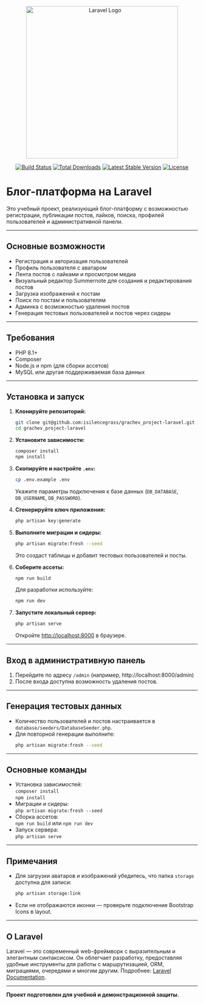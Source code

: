 <p align="center"><a href="https://laravel.com" target="_blank"><img src="https://raw.githubusercontent.com/laravel/art/master/logo-lockup/5%20SVG/2%20CMYK/1%20Full%20Color/laravel-logolockup-cmyk-red.svg" width="400" alt="Laravel Logo"></a></p>

<p align="center">
<a href="https://github.com/laravel/framework/actions"><img src="https://github.com/laravel/framework/workflows/tests/badge.svg" alt="Build Status"></a>
<a href="https://packagist.org/packages/laravel/framework"><img src="https://img.shields.io/packagist/dt/laravel/framework" alt="Total Downloads"></a>
<a href="https://packagist.org/packages/laravel/framework"><img src="https://img.shields.io/packagist/v/laravel/framework" alt="Latest Stable Version"></a>
<a href="https://packagist.org/packages/laravel/framework"><img src="https://img.shields.io/packagist/l/laravel/framework" alt="License"></a>
</p>

# Блог-платформа на Laravel

Это учебный проект, реализующий блог-платформу с возможностью регистрации, публикации постов, лайков, поиска, профилей пользователей и административной панели.

---

## Основные возможности

- Регистрация и авторизация пользователей
- Профиль пользователя с аватаром
- Лента постов с лайками и просмотром медиа
- Визуальный редактор Summernote для создания и редактирования постов
- Загрузка изображений к постам
- Поиск по постам и пользователям
- Админка с возможностью удаления постов
- Генерация тестовых пользователей и постов через сидеры

---

## Требования

- PHP 8.1+
- Composer
- Node.js и npm (для сборки ассетов)
- MySQL или другая поддерживаемая база данных

---

## Установка и запуск

1. **Клонируйте репозиторий:**
    ```sh
    git clone git@github.com:isilencegrass/grachev_project-laravel.git
    cd grachev_project-laravel
    ```

2. **Установите зависимости:**
    ```sh
    composer install
    npm install
    ```

3. **Скопируйте и настройте `.env`:**
    ```sh
    cp .env.example .env
    ```
    Укажите параметры подключения к базе данных (`DB_DATABASE`, `DB_USERNAME`, `DB_PASSWORD`).

4. **Сгенерируйте ключ приложения:**
    ```sh
    php artisan key:generate
    ```

5. **Выполните миграции и сидеры:**
    ```sh
    php artisan migrate:fresh --seed
    ```
    Это создаст таблицы и добавит тестовых пользователей и посты.

6. **Соберите ассеты:**
    ```sh
    npm run build
    ```
    Для разработки используйте:
    ```sh
    npm run dev
    ```

7. **Запустите локальный сервер:**
    ```sh
    php artisan serve
    ```
    Откройте [http://localhost:8000](http://localhost:8000) в браузере.

---

## Вход в административную панель

1. Перейдите по адресу `/admin` (например, http://localhost:8000/admin)
2. После входа доступна возможность удаления постов.

---

## Генерация тестовых данных

- Количество пользователей и постов настраивается в `database/seeders/DatabaseSeeder.php`.
- Для повторной генерации выполните:
    ```sh
    php artisan migrate:fresh --seed
    ```

---

## Основные команды

- Установка зависимостей:  
  `composer install`  
  `npm install`
- Миграции и сидеры:  
  `php artisan migrate:fresh --seed`
- Сборка ассетов:  
  `npm run build` или `npm run dev`
- Запуск сервера:  
  `php artisan serve`

---

## Примечания

- Для загрузки аватаров и изображений убедитесь, что папка `storage` доступна для записи:
    ```sh
    php artisan storage:link
    ```
- Если не отображаются иконки — проверьте подключение Bootstrap Icons в layout.

---

## О Laravel

Laravel — это современный web-фреймворк с выразительным и элегантным синтаксисом. Он облегчает разработку, предоставляя удобные инструменты для работы с маршрутизацией, ORM, миграциями, очередями и многим другим. Подробнее: [Laravel Documentation](https://laravel.com/docs).

---

**Проект подготовлен для учебной и демонстрационной защиты.**